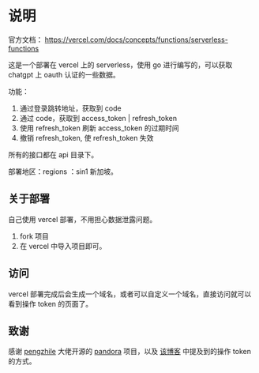 # 说明

官方文档： https://vercel.com/docs/concepts/functions/serverless-functions

这是一个部署在 vercel 上的 serverless，使用 go 进行编写的，可以获取 chatgpt 上 oauth 认证的一些数据。

功能：

1. 通过登录跳转地址，获取到 code
2. 通过 code，获取到 access_token | refresh_token
3. 使用 refresh_token 刷新 access_token 的过期时间
4. 撤销 refresh_token, 使 refresh_token 失效


所有的接口都在 api 目录下。

部署地区：regions ：sin1 新加坡。

## 关于部署

自己使用 vercel 部署，不用担心数据泄露问题。

1. fork 项目
2. 在 vercel 中导入项目即可。

## 访问

vercel 部署完成后会生成一个域名，或者可以自定义一个域名，直接访问就可以看到操作 token 的页面了。

## 致谢

感谢 [pengzhile](https://github.com/pengzhile) 大佬开源的 [pandora](https://github.com/pengzhile/pandora) 项目，以及 [该博客](https://zhile.io/2023/05/19/how-to-get-chatgpt-access-token-via-pkce.html) 中提及到的操作 token 的方式。
